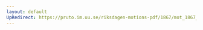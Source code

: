 ```yaml
---
layout: default
UpRedirect: https://pruto.im.uu.se/riksdagen-motions-pdf/1867/mot_1867__fk__51/mot_1867__fk__51-004.pdf
---
```

